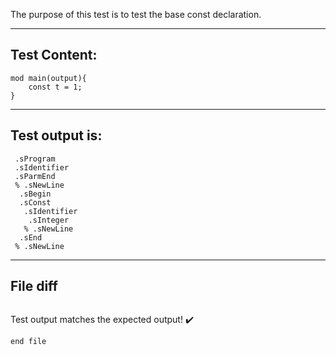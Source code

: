 The purpose of this test is to test the base const declaration.









-------------------------

Test Content: 
-------------------------
```
mod main(output){
    const t = 1;
}

```
------------------------
Test output is: 
-------------------------
```
 .sProgram
 .sIdentifier
 .sParmEnd
 % .sNewLine
  .sBegin
  .sConst
   .sIdentifier
    .sInteger
   % .sNewLine
  .sEnd
 % .sNewLine

```
------------------------

File diff
-------------------------
```diff

```
Test output matches the expected output! :heavy_check_mark:

```
end file
